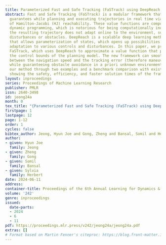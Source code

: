 ```yaml
---
title: Parameterized Fast and Safe Tracking (FaSTrack) using DeepReach
abstract: Fast and Safe Tracking (FaSTrack) is a modular framework that provides safety
  guarantees while planning and executing trajectories in real time via value functions
  of Hamilton-Jacobi (HJ) reachability. These value functions are computed through
  dynamic programming, which is notorious for being computationally inefficient. Moreover,
  the resulting trajectory does not adapt online to the environment, such as sudden
  disturbances or obstacles. DeepReach is a scalable deep learning method to HJ reachability
  that allows parameterization of states, which opens up possibilities for online
  adaptation to various controls and disturbances. In this paper, we propose Parametric
  FaSTrack, which uses DeepReach to approximate a value function that parameterizes
  the control bounds of the planning model. The new framework can smoothly trade off
  between the navigation speed and the tracking error (therefore maneuverability)
  while guaranteeing obstacle avoidance in a priori unknown environments. We demonstrate
  our method through two examples and a benchmark comparison with existing methods,
  showing the safety, efficiency, and faster solution times of the framework.
layout: inproceedings
series: Proceedings of Machine Learning Research
publisher: PMLR
issn: 2640-3498
id: jeong24a
month: 0
tex_title: "{Parameterized Fast and Safe Tracking (FaSTrack) using DeepReach}"
firstpage: 1
lastpage: 12
page: 1-12
order: 1
cycles: false
bibtex_author: Jeong, Hyun Joe and Gong, Zheng and Bansal, Somil and Herbert, Sylvia
author:
- given: Hyun Joe
  family: Jeong
- given: Zheng
  family: Gong
- given: Somil
  family: Bansal
- given: Sylvia
  family: Herbert
date: 2024-06-11
address:
container-title: Proceedings of the 6th Annual Learning for Dynamics & Control Conference
volume: '242'
genre: inproceedings
issued:
  date-parts:
  - 2024
  - 6
  - 11
pdf: https://proceedings.mlr.press/v242/jeong24a/jeong24a.pdf
extras: []
# Format based on Martin Fenner's citeproc: https://blog.front-matter.io/posts/citeproc-yaml-for-bibliographies/
---
```

